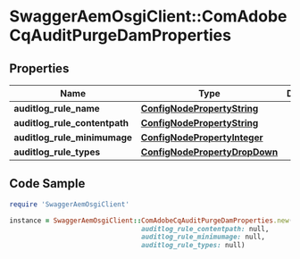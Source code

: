 # SwaggerAemOsgiClient::ComAdobeCqAuditPurgeDamProperties

## Properties

Name | Type | Description | Notes
------------ | ------------- | ------------- | -------------
**auditlog_rule_name** | [**ConfigNodePropertyString**](ConfigNodePropertyString.md) |  | [optional] 
**auditlog_rule_contentpath** | [**ConfigNodePropertyString**](ConfigNodePropertyString.md) |  | [optional] 
**auditlog_rule_minimumage** | [**ConfigNodePropertyInteger**](ConfigNodePropertyInteger.md) |  | [optional] 
**auditlog_rule_types** | [**ConfigNodePropertyDropDown**](ConfigNodePropertyDropDown.md) |  | [optional] 

## Code Sample

```ruby
require 'SwaggerAemOsgiClient'

instance = SwaggerAemOsgiClient::ComAdobeCqAuditPurgeDamProperties.new(auditlog_rule_name: null,
                                 auditlog_rule_contentpath: null,
                                 auditlog_rule_minimumage: null,
                                 auditlog_rule_types: null)
```


